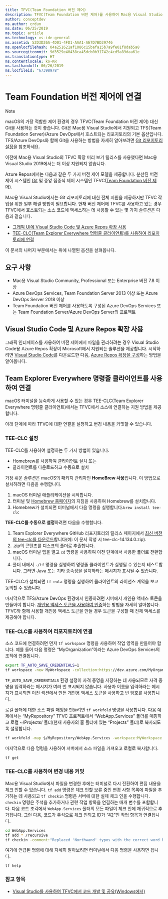 ```yaml
---
title: TFVC(Team Foundation 버전 제어)
description: TFVC(Team Foundation 버전 제어)를 사용하여 Mac용 Visual Studio에서 Team Foundation Server/Azure DevOps에 연결.
author: conceptdev
ms.author: crdun
ms.date: 06/25/2019
ms.topic: article
ms.technology: vs-ide-general
ms.assetid: 52D3D26A-4D01-4FD1-AAA1-AE7D7BD39746
ms.openlocfilehash: 04a251621af1086c15bafa15b7a9fe01f8dab5a8
ms.sourcegitcommit: 9d3529e40438ca45dcb0b31742c4cd5a89daa61e
ms.translationtype: HT
ms.contentlocale: ko-KR
ms.lasthandoff: 06/26/2019
ms.locfileid: "67398978"
---
```

# <a name="connecting-to-team-foundation-version-control"></a>Team Foundation 버전 제어에 연결

> [!NOTE]
> macOS의 가장 적합한 제어 환경의 경우 TFVC(Team Foundation 버전 제어) 대신 Git을 사용하는 것이 좋습니다. Git은 Mac용 Visual Studio에서 지원되고 TFS(Team Foundation Server)/Azure DevOps에서 호스트되는 리포지토리의 기본 옵션입니다. TFS/Azure DevOps와 함께 Git을 사용하는 방법을 자세히 알아보려면 [Git 리포지토리 설정](/visualstudio/mac/set-up-git-repository)을 참조하세요.
> 
> 이전에 Mac용 Visual Studio의 TFVC 확장 미리 보기 릴리스를 사용했다면 Mac용 Visual Studio 2019에서는 더 이상 지원되지 않습니다.

Azure Repos에서는 다음과 같은 두 가지 버전 제어 모델을 제공합니다. 분산된 버전 제어 시스템인 [Git](/azure/devops/repos/git/?view=azure-devops) 및 중앙 집중식 제어 시스템인 TFVC([Team Foundation 버전 제어](/azure/devops/repos/tfvc/index?view=azure-devops)).

Mac용 Visual Studio에서는 Git 리포지토리에 대한 전체 지원을 제공하지만 TFVC 작업을 위한 일부 해결 방법이 필요합니다. 현재 버전 제어에 TFVC를 사용하고 있는 경우 TFVC에서 호스트되는 소스 코드에 액세스하는 데 사용할 수 있는 몇 가지 솔루션은 다음과 같습니다.

* [그래픽 UI에 Visual Studio Code 및 Azure Repos 확장 사용](#use-visual-studio-code-and-the-azure-repos-extension)
* [TEE-CLC(Team Explorer Everywhere 명령줄 클라이언트)를 사용하여 리포지토리에 연결](#connecting-using-the-team-explorer-everywhere-command-line-client)

이 문서의 나머지 부분에서는 위에 나열된 옵션을 살펴봅니다.

## <a name="requirements"></a>요구 사항

* Mac용 Visual Studio Community, Professional 또는 Enterprise 버전 7.8 이상
* Azure DevOps Services, Team Foundation Server 2013 이상 또는 Azure DevOps Server 2018 이상
* Team Foundation 버전 제어를 사용하도록 구성된 Azure DevOps Services 또는 Team Foundation Server/Azure DevOps Server의 프로젝트

## <a name="use-visual-studio-code-and-the-azure-repos-extension"></a>Visual Studio Code 및 Azure Repos 확장 사용

그래픽 인터페이스를 사용하여 버전 제어에서 파일을 관리하려는 경우 Visual Studio Code용 Azure Repos 확장이 Microsoft에서 지원되는 솔루션을 제공합니다. 시작하려면 [Visual Studio Code](https://code.visualstudio.com)를 다운로드한 다음, [Azure Repos 확장을 구성](https://marketplace.visualstudio.com/items?itemName=ms-vsts.team)하는 방법을 알아봅니다.

## <a name="connecting-using-the-team-explorer-everywhere-command-line-client"></a>Team Explorer Everywhere 명령줄 클라이언트를 사용하여 연결

macOS 터미널을 능숙하게 사용할 수 있는 경우 TEE-CLC(Team Explorer Everywhere 명령줄 클라이언트)에서는 TFVC에서 소스에 연결하는 지원 방법을 제공합니다.

아래 단계에 따라 TFVC에 대한 연결을 설정하고 변경 내용을 커밋할 수 있습니다.

### <a name="setting-up-the-tee-clc"></a>TEE-CLC 설정

TEE-CLC를 사용하여 설정하는 두 가지 방법이 있습니다.

* Homebrew를 사용하여 클라이언트 설치 또는
* 클라이언트를 다운로드하고 수동으로 설치

가장 쉬운 솔루션은 macOS의 패키지 관리자인 **HomeBrew 사용**입니다. 이 방법으로 설치하려면 다음을 수행합니다.

1. macOS 터미널 애플리케이션을 시작합니다.
1. 터미널 및 [Homebrew 홈페이지](https://brew.sh/)의 지침을 사용하여 Homebrew를 설치합니다.
1. Homebrew가 설치되면 터미널에서 다음 명령을 실행합니다.`brew install tee-clc`

**TEE-CLC를 수동으로 설정**하려면 다음을 수행합니다.

1. Team Explorer Everywhere GitHub 리포지토리의 릴리스 페이지에서 [최신 버전의 tee-clc를 다운로드](https://github.com/Microsoft/team-explorer-everywhere/releases)합니다(예: 이 문서 작성 시 tee-clc-14.134.0.zip).
1. .zip의 콘텐츠를 디스크의 폴더로 추출합니다.
1. macOS 터미널 앱을 열고 `cd` 명령을 사용하여 이전 단계에서 사용한 폴더로 전환합니다.
1. 폴더 내에서 `./tf` 명령을 실행하여 명령줄 클라이언트가 실행될 수 있는지 테스트합니다. 그러면 Java 또는 기타 종속성을 설치하라는 메시지가 표시될 수 있습니다.

TEE-CLC가 설치되면 `tf eula` 명령을 실행하여 클라이언트의 라이선스 계약을 보고 동의할 수 있습니다.

마지막으로 TFS/Azure DevOps 환경에서 인증하려면 서버에서 개인용 액세스 토큰을 만들어야 합니다. [개인용 액세스 토큰을 사용하여 인증](https://docs.microsoft.com/azure/devops/integrate/get-started/authentication/pats?view=azure-devops)하는 방법을 자세히 알아봅니다. TFVC와 함께 사용할 개인용 액세스 토큰을 만들 경우 토큰을 구성할 때 전체 액세스를 제공해야 합니다.

### <a name="using-the-tee-clc-to-connect-to-your-repo"></a>TEE-CLC를 사용하여 리포지토리에 연결

소스 코드에 연결하려면 먼저 `tf workspace` 명령을 사용하여 작업 영역을 만들어야 합니다. 예를 들어 다음 명령은 “MyOrganization”이라는 Azure DevOps Services의 조직에 연결됩니다. 

```bash
export TF_AUTO_SAVE_CREDENTIALS=1
tf workspace -new MyWorkspace -collection:https://dev.azure.com/MyOrganization
```

`TF_AUTO_SAVE_CREDENTIALS` 환경 설정이 자격 증명을 저장하는 데 사용되므로 자격 증명을 입력하라는 메시지가 여러 번 표시되지 않습니다. 사용자 이름을 입력하라는 메시지가 표시되면 이전 섹션에서 만든 개인용 액세스 토큰을 사용하고 빈 암호를 사용합니다.

로컬 폴더에 대한 소스 파일 매핑을 만들려면 `tf workfold` 명령을 사용합니다. 다음 예제에서는 “MyRepository” TFVC 프로젝트에서 “WebApp.Services” 폴더를 매핑하고 로컬 ~/Projects/ 폴더(현재 사용자의 홈 폴더에 있는 “Projects” 폴더)로 복사되도록 설정합니다.

```bash
tf workfold -map $/MyRepository/WebApp.Services -workspace:MyWorkspace ~/Projects/
```

마지막으로 다음 명령을 사용하여 서버에서 소스 파일을 가져오고 로컬로 복사합니다.

```bash
tf get
```

### <a name="committing-changes-using-the-tee-clc"></a>TEE-CLC를 사용하여 변경 내용 커밋

Mac용 Visual Studio에서 파일을 변경한 후에는 터미널로 다시 전환하여 편집 내용을 체크 인할 수 있습니다. `tf add` 명령은 체크 인할 보류 중인 변경 사항 목록에 파일을 추가하는 데 사용되고 `tf checkin` 명령은 서버에 대한 실제 체크 인을 수행합니다. `checkin` 명령은 주석을 추가하거나 관련 작업 항목을 연결하는 매개 변수를 포함합니다. 다음 코드 조각에서 `WebApp.Services` 폴더의 모든 파일이 체크 인에 재귀적으로 추가됩니다. 그런 다음, 코드가 주석으로 체크 인되고 ID가 “42”인 작업 항목과 연결됩니다.

```bash
cd WebApp.Services
tf add * /recursive
tf checkin -comment:"Replaced 'Northwand' typos with the correct word Northwind" -associate:42
```

여기에 언급된 명령에 대해 자세히 알아보려면 터미널에서 다음 명령을 사용하면 됩니다.

`tf help`

### <a name="see-also"></a>참고 항목

- [Visual Studio를 사용하여 TFVC에서 코드 개발 및 공유(Windows에서)](/azure/devops/repos/tfvc/share-your-code-in-tfvc-vs)